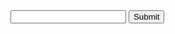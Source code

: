 <html>
<input type="text" id="userInput"/>
<button onclick="test()">Submit</button>
<script>
function setCookie(cname,cvalue,exdays)
{
var d = new Date();
d.setTime(d.getTime()+(exdays*24*60*60*1000));
var expires = "expires="+d.toGMTString();
document.cookie = cname+"="+cvalue+"; "+expires;
}

function getCookie(cname)
{
var name = cname + "=";
var ca = document.cookie.split(';');
for(var i=0; i<ca.length; i++) 
  {
  var c = ca[i].trim();
  if (c.indexOf(name)==0) return c.substring(name.length,c.length);
  }
return "";
}

function checkCookie()
{
var user=getCookie("username");
if (user!="")
  {
  window.location.href ="emicle1.github.io" 
  }
else 
  {
  if (user!="" && user!=null)
    {
    setCookie("username",user,30);
    }
  }
}
function test()
        {
            var userInput = document.getElementById("userInput").value;
            setCookie("username",userInput,30);
            checkCookie();
        }
</script>
</html>
